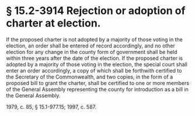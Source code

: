 # § 15.2-3914 Rejection or adoption of charter at election.

<p>If the proposed charter is not adopted by a majority of those voting in the election, an order shall be entered of record accordingly, and no other election for any change in the county form of government shall be held within three years after the date of the election. If the proposed charter is adopted by a majority of those voting in the election, the special court shall enter an order accordingly, a copy of which shall be forthwith certified to the Secretary of the Commonwealth, and two copies, in the form of a proposed bill to grant the charter, shall be certified to one or more members of the General Assembly representing the county for introduction as a bill in the General Assembly.</p><p>1979, c. 85, § 15.1-977.15; 1997, c. 587.</p>